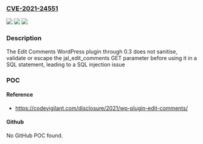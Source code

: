 ### [CVE-2021-24551](https://cve.mitre.org/cgi-bin/cvename.cgi?name=CVE-2021-24551)
![](https://img.shields.io/static/v1?label=Product&message=Edit%20Comments&color=blue)
![](https://img.shields.io/static/v1?label=Version&message=0.3%3C%3D%200.3%20&color=brighgreen)
![](https://img.shields.io/static/v1?label=Vulnerability&message=CWE-89%20SQL%20Injection&color=brighgreen)

### Description

The Edit Comments WordPress plugin through 0.3 does not sanitise, validate or escape the jal_edit_comments GET parameter before using it in a SQL statement, leading to a SQL injection issue

### POC

#### Reference
- https://codevigilant.com/disclosure/2021/wp-plugin-edit-comments/

#### Github
No GitHub POC found.

